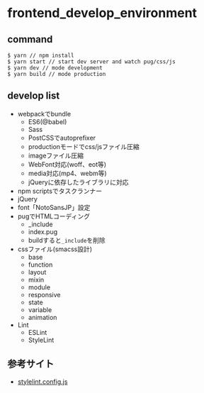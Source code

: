 # frontend_develop_environment

## command

``` terminal
$ yarn // npm install
$ yarn start // start dev server and watch pug/css/js
$ yarn dev // mode development
$ yarn build // mode production
```

## develop list

- webpackでbundle
    - ES6(@babel)
    - Sass
    - PostCSSでautoprefixer
    - productionモードでcss/jsファイル圧縮
    - imageファイル圧縮
    - WebFont対応(woff、eot等)
    - media対応(mp4、webm等)
    - jQueryに依存したライブラリに対応
- npm scriptsでタスクランナー
- jQuery
- font「NotoSansJP」設定
- pugでHTMLコーディング
    - _include
    - index.pug
    - buildすると`_include`を削除
- cssファイル(smacss設計)
    - base
    - function
    - layout
    - mixin
    - module
    - responsive
    - state
    - variable
    - animation
- Lint
    - ESLint
    - StyleLint
    
## 参考サイト

- [stylelint.config.js](https://gist.github.com/buchiya4th/f4ca1be2ab98ee5a8098fa68a93e752c)
    

